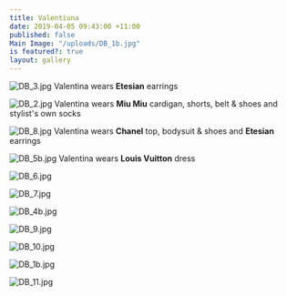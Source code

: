 ```yaml
---
title: Valentiuna
date: 2019-04-05 09:43:00 +11:00
published: false
Main Image: "/uploads/DB_1b.jpg"
is featured?: true
layout: gallery
---
```


![DB_3.jpg](/uploads/DB_3.jpg)
Valentina wears **Etesian** earrings

![DB_2.jpg](/uploads/DB_2.jpg)
Valentina wears **Miu Miu** cardigan, shorts, belt & shoes and stylist's own socks

![DB_8.jpg](/uploads/DB_8.jpg)
Valentina wears **Chanel** top, bodysuit & shoes and **Etesian** earrings

![DB_5b.jpg](/uploads/DB_5b.jpg)
Valentina wears **Louis Vuitton** dress

![DB_6.jpg](/uploads/DB_6.jpg)

![DB_7.jpg](/uploads/DB_7.jpg)

![DB_4b.jpg](/uploads/DB_4b.jpg)

![DB_9.jpg](/uploads/DB_9.jpg)

![DB_10.jpg](/uploads/DB_10.jpg)

![DB_1b.jpg](/uploads/DB_1b.jpg)

![DB_11.jpg](/uploads/DB_11.jpg)